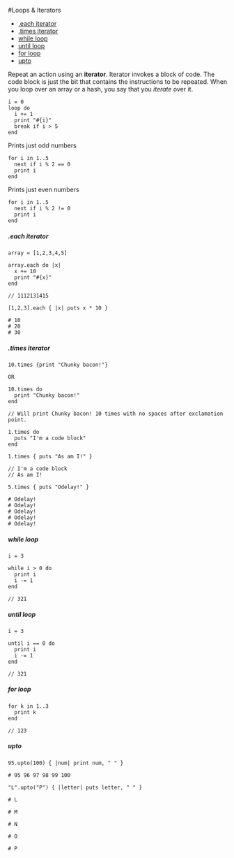 #Loops & Iterators

* [.each iterator](#each_iterator)
* [.times iterator](#times_iterator)
* [while loop](#while_loop)
* [until loop](#until_loop)
* [for loop](#for_loop)
* [upto](#upto)

Repeat an action using an **iterator**. Iterator invokes a block of code.  The code block is just the bit that contains the instructions to be repeated. When you loop over an array or a hash, you say that you *iterate* over it.

```
i = 0
loop do
  i += 1
  print "#{i}"
  break if i > 5
end
```

Prints just odd numbers
```
for i in 1..5
  next if i % 2 == 0
  print i
end
```
Prints just even numbers
```
for i in 1..5
  next if i % 2 != 0
  print i
end
```

##### <a name="each_iterator">.each iterator</a>
```
array = [1,2,3,4,5]

array.each do |x|
  x += 10
  print "#{x}"
end

// 1112131415
```
```
[1,2,3].each { |x| puts x * 10 }

# 10
# 20
# 30
```

##### <a name="times_iterator">.times iterator</a>
```
10.times {print "Chunky bacon!"}

OR

10.times do
  print "Chunky bacon!"
end

// Will print Chunky bacon! 10 times with no spaces after exclamation point.
```
```
1.times do
  puts "I'm a code block"
end

1.times { puts "As am I!" }

// I'm a code block
// As am I!
```
```
5.times { puts "Odelay!" }

# Odelay!
# Odelay!
# Odelay!
# Odelay!
# Odelay!
```

##### <a name="while_loop">while loop</a>

```
i = 3

while i > 0 do
  print i
  i -= 1
end

// 321
```

##### <a name="until_loop">until loop</a>

```
i = 3

until i == 0 do
  print i
  i -= 1
end

// 321
```

##### <a name="for_loop">for loop</a>

```
for k in 1..3
  print k
end

// 123
```

##### <a name="upto">upto</a>

```
95.upto(100) { |num| print num, " " }

# 95 96 97 98 99 100
```
```
"L".upto("P") { |letter| puts letter, " " }

# L

# M

# N

# O

# P
```
